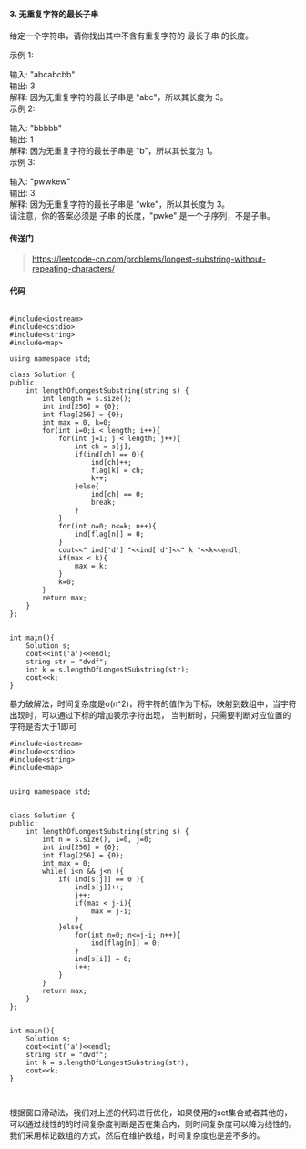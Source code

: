 #### 3. 无重复字符的最长子串

给定一个字符串，请你找出其中不含有重复字符的 最长子串 的长度。  

示例 1:

输入: "abcabcbb"  
输出: 3   
解释: 因为无重复字符的最长子串是 "abc"，所以其长度为 3。  
示例 2:  

输入: "bbbbb"  
输出: 1  
解释: 因为无重复字符的最长子串是 "b"，所以其长度为 1。  
示例 3:  

输入: "pwwkew"  
输出: 3  
解释: 因为无重复字符的最长子串是 "wke"，所以其长度为 3。  
     请注意，你的答案必须是 子串 的长度，"pwke" 是一个子序列，不是子串。  


#### 传送门
>   https://leetcode-cn.com/problems/longest-substring-without-repeating-characters/

#### 代码

```

#include<iostream>
#include<cstdio>
#include<string>
#include<map>

using namespace std; 

class Solution {
public:
    int lengthOfLongestSubstring(string s) {
    	int length = s.size();
    	int ind[256] = {0};
    	int flag[256] = {0};
    	int max = 0, k=0;
		for(int i=0;i < length; i++){
			for(int j=i; j < length; j++){
				int ch = s[j];
				if(ind[ch] == 0){
					ind[ch]++;
					flag[k] = ch; 
					k++;
				}else{
					ind[ch] == 0;
					break;
				}	
			}
			for(int n=0; n<=k; n++){
				ind[flag[n]] = 0;
			}
			cout<<" ind['d'] "<<ind['d']<<" k "<<k<<endl;
			if(max < k){
				max = k;
			}
			k=0;
		}
		return max; 
    }
};


int main(){
	Solution s;
	cout<<int('a')<<endl;
	string str = "dvdf";
	int k = s.lengthOfLongestSubstring(str);
	cout<<k;
}

```
暴力破解法，时间复杂度是o(n^2)，将字符的值作为下标，映射到数组中，当字符出现时，可以通过下标的增加表示字符出现，
当判断时，只需要判断对应位置的字符是否大于1即可

```
#include<iostream>
#include<cstdio>
#include<string>
#include<map>


using namespace std; 


class Solution {
public:
    int lengthOfLongestSubstring(string s) {
    	int n = s.size(), i=0, j=0;
		int ind[256] = {0};
    	int flag[256] = {0}; 
    	int max = 0;
    	while( i<n && j<n ){
    		if( ind[s[j]] == 0 ){
    			ind[s[j]]++;
    			j++;
				if(max < j-i){
					max = j-i;
				}
    		}else{
    			for(int n=0; n<=j-i; n++){
					ind[flag[n]] = 0;
				}
    			ind[s[i]] = 0;
    			i++;
    		}		
    	}
		return max; 
    }
};


int main(){
	Solution s;
	cout<<int('a')<<endl;
	string str = "dvdf";
	int k = s.lengthOfLongestSubstring(str);
	cout<<k;
}



```
根据窗口滑动法，我们对上述的代码进行优化，如果使用的set集合或者其他的，可以通过线性的的时间复杂度判断是否在集合内，则时间复杂度可以降为线性的。
我们采用标记数组的方式，然后在维护数组，时间复杂度也是差不多的。










